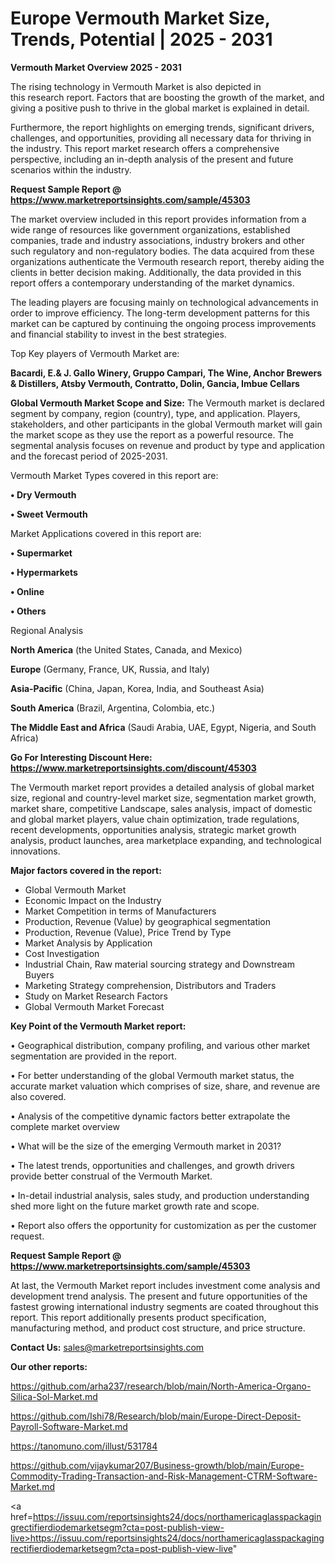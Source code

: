 # Europe Vermouth Market Size, Trends, Potential | 2025 - 2031

<Strong> Vermouth Market Overview 2025 - 2031</strong>

The rising technology in Vermouth Market is also depicted in this research report. Factors that are boosting the growth of the market, and giving a positive push to thrive in the global market is explained in detail.

Furthermore, the report highlights on emerging trends, significant drivers, challenges, and opportunities, providing all necessary data for thriving in the industry. This report market research offers a comprehensive perspective, including an in-depth analysis of the present and future scenarios within the industry.

<strong>Request Sample Report @ <a href=https://www.marketreportsinsights.com/sample/45303>https://www.marketreportsinsights.com/sample/45303</a></strong>

The market overview included in this report provides information from a wide range of resources like government organizations, established companies, trade and industry associations, industry brokers and other such regulatory and non-regulatory bodies. The data acquired from these organizations authenticate the Vermouth research report, thereby aiding the clients in better decision making. Additionally, the data provided in this report offers a contemporary understanding of the market dynamics.

The leading players are focusing mainly on technological advancements in order to improve efficiency. The long-term development patterns for this market can be captured by continuing the ongoing process improvements and financial stability to invest in the best strategies.

Top Key players of Vermouth Market are:

<strong>Bacardi, E.& J. Gallo Winery, Gruppo Campari, The Wine, Anchor Brewers & Distillers, Atsby Vermouth, Contratto, Dolin, Gancia, Imbue Cellars</strong>

<strong><b>Global Vermouth Market Scope and Size:</b></strong>
The Vermouth market is declared segment by company, region (country), type, and application. Players, stakeholders, and other participants in the global Vermouth market will gain the market scope as they use the report as a powerful resource. The segmental analysis focuses on revenue and product by type and application and the forecast period of 2025-2031.

Vermouth Market Types covered in this report are:

<strong>•  Dry Vermouth

•  Sweet Vermouth</strong>

Market Applications covered in this report are:

<strong>•  Supermarket

•  Hypermarkets

•  Online

•  Others</strong> 

Regional Analysis

<strong>North America</strong> (the United States, Canada, and Mexico)

<strong>Europe</strong> (Germany, France, UK, Russia, and Italy)

<strong>Asia-Pacific</strong> (China, Japan, Korea, India, and Southeast Asia)

<strong>South America</strong> (Brazil, Argentina, Colombia, etc.)

<strong>The Middle East and Africa</strong> (Saudi Arabia, UAE, Egypt, Nigeria, and South Africa)

<strong>Go For Interesting Discount Here: <a href=https://www.marketreportsinsights.com/discount/45303>https://www.marketreportsinsights.com/discount/45303</a></strong>

The Vermouth market report provides a detailed analysis of global market size, regional and country-level market size, segmentation market growth, market share, competitive Landscape, sales analysis, impact of domestic and global market players, value chain optimization, trade regulations, recent developments, opportunities analysis, strategic market growth analysis, product launches, area marketplace expanding, and technological innovations.

<strong><b>Major factors covered in the report:</b></strong>
<ul>
  <li>Global Vermouth Market </li>
  <li>Economic Impact on the Industry</li>
  <li>Market Competition in terms of Manufacturers</li>
  <li>Production, Revenue (Value) by geographical segmentation</li>
  <li>Production, Revenue (Value), Price Trend by Type</li>
  <li>Market Analysis by Application</li>
  <li>Cost Investigation</li>
  <li>Industrial Chain, Raw material sourcing strategy and Downstream Buyers</li>
  <li>Marketing Strategy comprehension, Distributors and Traders</li>
  <li>Study on Market Research Factors</li>
  <li>Global Vermouth Market Forecast</li>
</ul>

<strong><b>Key Point of the Vermouth Market report:</b></strong>

• Geographical distribution, company profiling, and various other market segmentation are provided in the report.

• For better understanding of the global Vermouth market status, the accurate market valuation which comprises of size, share, and revenue are also covered.

• Analysis of the competitive dynamic factors better extrapolate the complete market overview

• What will be the size of the emerging Vermouth market in 2031?

• The latest trends, opportunities and challenges, and growth drivers provide better construal of the Vermouth Market.

• In-detail industrial analysis, sales study, and production understanding shed more light on the future market growth rate and scope.

• Report also offers the opportunity for customization as per the customer request.

<strong>Request Sample Report @ <a href=https://www.marketreportsinsights.com/sample/45303>https://www.marketreportsinsights.com/sample/45303</a></strong>

At last, the Vermouth Market report includes investment come analysis and development trend analysis. The present and future opportunities of the fastest growing international industry segments are coated throughout this report. This report additionally presents product specification, manufacturing method, and product cost structure, and price structure.

<strong>Contact Us:</strong>
sales@marketreportsinsights.com

<strong>Our other reports:</strong>

<a href=https://github.com/arha237/research/blob/main/North-America-Organo-Silica-Sol-Market.md>https://github.com/arha237/research/blob/main/North-America-Organo-Silica-Sol-Market.md</a>

<a href=https://github.com/Ishi78/Research/blob/main/Europe-Direct-Deposit-Payroll-Software-Market.md>https://github.com/Ishi78/Research/blob/main/Europe-Direct-Deposit-Payroll-Software-Market.md</a>

<a href=https://tanomuno.com/illust/531784>https://tanomuno.com/illust/531784</a>

<a href=https://github.com/vijaykumar207/Business-growth/blob/main/Europe-Commodity-Trading-Transaction-and-Risk-Management-CTRM-Software-Market.md>https://github.com/vijaykumar207/Business-growth/blob/main/Europe-Commodity-Trading-Transaction-and-Risk-Management-CTRM-Software-Market.md</a>

<a href=https://issuu.com/reportsinsights24/docs/northamericaglasspackagingrectifierdiodemarketsegm?cta=post-publish-view-live>https://issuu.com/reportsinsights24/docs/northamericaglasspackagingrectifierdiodemarketsegm?cta=post-publish-view-live</a>"
